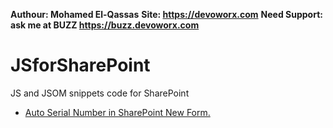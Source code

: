 **Authour: Mohamed El-Qassas**
**Site: https://devoworx.com**
**Need Support: ask me at BUZZ https://buzz.devoworx.com**
# JSforSharePoint
JS and JSOM snippets code for SharePoint
- [Auto Serial Number in SharePoint New Form.](https://spgeeks.devoworx.com/auto-serial-number-new-form-sharepoint/)
